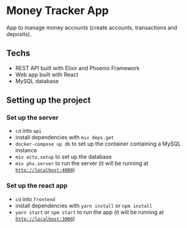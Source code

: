 # Money Tracker App
App to manage money accounts (create accounts, transactions and deposits).

## Techs

  * REST API built with Elixir and Phoenix Framework
  * Web app built with React
  * MySQL database
  
## Setting up the project

### Set up the server

  * `cd` into `api`
  * install dependencies with `mix deps.get`
  * `docker-compose up db` to set up the container containing a MySQL instance
  * `mix ecto.setup` to set up the database
  * `mix phx.server` to run the server (it will be running at [`http://localhost:4000`](http://localhost:4000))
  
### Set up the react app

  * `cd` into `frontend`
  * install dependencies with `yarn install` or `npm install`
  * `yarn start` or `npm start` to run the app (it will be running at [`http://localhost:3000`](http://localhost:3000))

